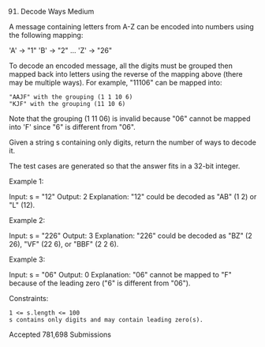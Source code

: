 <!-- ┏━┓╻  ╻     ┏━┓┏┓ ┏━┓╻ ╻╺┳╸   ╺┳┓┏━╸┏━╸┏━┓╺┳┓┏━╸╻ ╻┏━┓╻ ╻┏━┓ -->
<!-- ┣━┫┃  ┃     ┣━┫┣┻┓┃ ┃┃ ┃ ┃     ┃┃┣╸ ┃  ┃ ┃ ┃┃┣╸ ┃╻┃┣━┫┗┳┛┗━┓ -->
<!-- ╹ ╹┗━╸┗━╸   ╹ ╹┗━┛┗━┛┗━┛ ╹    ╺┻┛┗━╸┗━╸┗━┛╺┻┛┗━╸┗┻┛╹ ╹ ╹ ┗━┛ -->

91. Decode Ways
    Medium

A message containing letters from A-Z can be encoded into numbers using the following mapping:

'A' -> "1"
'B' -> "2"
...
'Z' -> "26"

To decode an encoded message, all the digits must be grouped then mapped back into letters using the reverse of the mapping above (there may be multiple ways). For example, "11106" can be mapped into:

    "AAJF" with the grouping (1 1 10 6)
    "KJF" with the grouping (11 10 6)

Note that the grouping (1 11 06) is invalid because "06" cannot be mapped into 'F' since "6" is different from "06".

Given a string s containing only digits, return the number of ways to decode it.

The test cases are generated so that the answer fits in a 32-bit integer.

Example 1:

Input: s = "12"
Output: 2
Explanation: "12" could be decoded as "AB" (1 2) or "L" (12).

Example 2:

Input: s = "226"
Output: 3
Explanation: "226" could be decoded as "BZ" (2 26), "VF" (22 6), or "BBF" (2 2 6).

Example 3:

Input: s = "06"
Output: 0
Explanation: "06" cannot be mapped to "F" because of the leading zero ("6" is different from "06").

Constraints:

    1 <= s.length <= 100
    s contains only digits and may contain leading zero(s).

Accepted
781,698
Submissions
